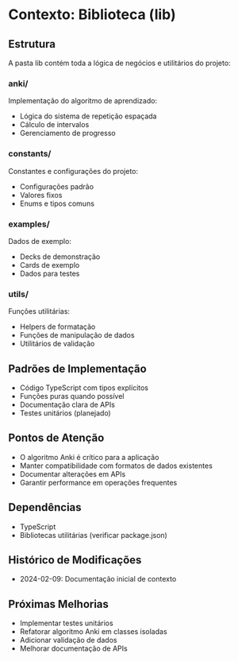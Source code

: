# Contexto: Biblioteca (lib)

## Estrutura
A pasta lib contém toda a lógica de negócios e utilitários do projeto:

### anki/ 
Implementação do algoritmo de aprendizado:
- Lógica do sistema de repetição espaçada
- Cálculo de intervalos
- Gerenciamento de progresso

### constants/
Constantes e configurações do projeto:
- Configurações padrão
- Valores fixos
- Enums e tipos comuns

### examples/
Dados de exemplo:
- Decks de demonstração
- Cards de exemplo
- Dados para testes

### utils/
Funções utilitárias:
- Helpers de formatação
- Funções de manipulação de dados
- Utilitários de validação

## Padrões de Implementação
- Código TypeScript com tipos explícitos
- Funções puras quando possível
- Documentação clara de APIs
- Testes unitários (planejado)

## Pontos de Atenção
- O algoritmo Anki é crítico para a aplicação
- Manter compatibilidade com formatos de dados existentes
- Documentar alterações em APIs
- Garantir performance em operações frequentes

## Dependências
- TypeScript
- Bibliotecas utilitárias (verificar package.json)

## Histórico de Modificações
- 2024-02-09: Documentação inicial de contexto

## Próximas Melhorias
- Implementar testes unitários
- Refatorar algoritmo Anki em classes isoladas
- Adicionar validação de dados
- Melhorar documentação de APIs
